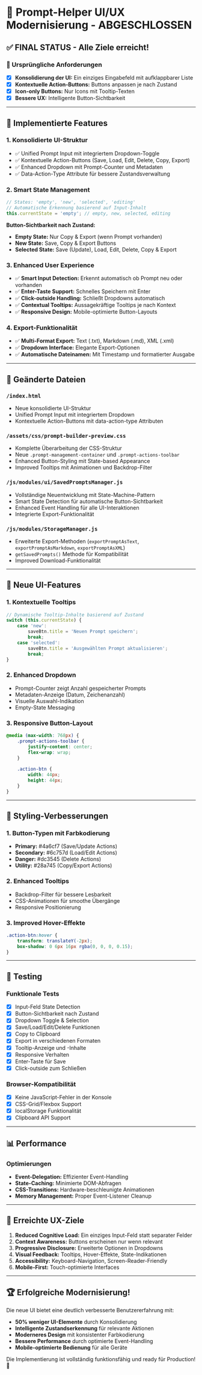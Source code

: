 # 🎉 Prompt-Helper UI/UX Modernisierung - ABGESCHLOSSEN

## ✅ FINAL STATUS - Alle Ziele erreicht!

### 🎯 Ursprüngliche Anforderungen
- [x] **Konsolidierung der UI:** Ein einziges Eingabefeld mit aufklappbarer Liste
- [x] **Kontextuelle Action-Buttons:** Buttons anpassen je nach Zustand
- [x] **Icon-only Buttons:** Nur Icons mit Tooltip-Texten
- [x] **Bessere UX:** Intelligente Button-Sichtbarkeit

---

## 🔧 Implementierte Features

### 1. **Konsolidierte UI-Struktur**
- ✅ Unified Prompt Input mit integriertem Dropdown-Toggle
- ✅ Kontextuelle Action-Buttons (Save, Load, Edit, Delete, Copy, Export)
- ✅ Enhanced Dropdown mit Prompt-Counter und Metadaten
- ✅ Data-Action-Type Attribute für bessere Zustandsverwaltung

### 2. **Smart State Management**
```javascript
// States: 'empty', 'new', 'selected', 'editing'
// Automatische Erkennung basierend auf Input-Inhalt
this.currentState = 'empty'; // empty, new, selected, editing
```

**Button-Sichtbarkeit nach Zustand:**
- **Empty State:** Nur Copy & Export (wenn Prompt vorhanden)
- **New State:** Save, Copy & Export Buttons
- **Selected State:** Save (Update), Load, Edit, Delete, Copy & Export

### 3. **Enhanced User Experience**
- ✅ **Smart Input Detection:** Erkennt automatisch ob Prompt neu oder vorhanden
- ✅ **Enter-Taste Support:** Schnelles Speichern mit Enter
- ✅ **Click-outside Handling:** Schließt Dropdowns automatisch
- ✅ **Contextual Tooltips:** Aussagekräftige Tooltips je nach Kontext
- ✅ **Responsive Design:** Mobile-optimierte Button-Layouts

### 4. **Export-Funktionalität**
- ✅ **Multi-Format Export:** Text (.txt), Markdown (.md), XML (.xml)
- ✅ **Dropdown Interface:** Elegante Export-Optionen
- ✅ **Automatische Dateinamen:** Mit Timestamp und formatierter Ausgabe

---

## 📁 Geänderte Dateien

### `/index.html`
- Neue konsolidierte UI-Struktur
- Unified Prompt Input mit integriertem Dropdown
- Kontextuelle Action-Buttons mit data-action-type Attributen

### `/assets/css/prompt-builder-preview.css`
- Komplette Überarbeitung der CSS-Struktur
- Neue `.prompt-management-container` und `.prompt-actions-toolbar`
- Enhanced Button-Styling mit State-based Appearance
- Improved Tooltips mit Animationen und Backdrop-Filter

### `/js/modules/ui/SavedPromptsManager.js`
- Vollständige Neuentwicklung mit State-Machine-Pattern
- Smart State Detection für automatische Button-Sichtbarkeit
- Enhanced Event Handling für alle UI-Interaktionen
- Integrierte Export-Funktionalität

### `/js/modules/StorageManager.js`
- Erweiterte Export-Methoden (`exportPromptAsText`, `exportPromptAsMarkdown`, `exportPromptAsXML`)
- `getSavedPrompts()` Methode für Kompatibilität
- Improved Download-Funktionalität

---

## 🚀 Neue UI-Features

### 1. **Kontextuelle Tooltips**
```javascript
// Dynamische Tooltip-Inhalte basierend auf Zustand
switch (this.currentState) {
    case 'new':
        saveBtn.title = 'Neuen Prompt speichern';
        break;
    case 'selected':
        saveBtn.title = 'Ausgewählten Prompt aktualisieren';
        break;
}
```

### 2. **Enhanced Dropdown**
- Prompt-Counter zeigt Anzahl gespeicherter Prompts
- Metadaten-Anzeige (Datum, Zeichenanzahl)
- Visuelle Auswahl-Indikation
- Empty-State Messaging

### 3. **Responsive Button-Layout**
```css
@media (max-width: 768px) {
    .prompt-actions-toolbar {
        justify-content: center;
        flex-wrap: wrap;
    }
    
    .action-btn {
        width: 44px;
        height: 44px;
    }
}
```

---

## 🎨 Styling-Verbesserungen

### 1. **Button-Typen mit Farbkodierung**
- **Primary:** #4a6cf7 (Save/Update Actions)
- **Secondary:** #6c757d (Load/Edit Actions) 
- **Danger:** #dc3545 (Delete Actions)
- **Utility:** #28a745 (Copy/Export Actions)

### 2. **Enhanced Tooltips**
- Backdrop-Filter für bessere Lesbarkeit
- CSS-Animationen für smoothe Übergänge
- Responsive Positionierung

### 3. **Improved Hover-Effekte**
```css
.action-btn:hover {
    transform: translateY(-2px);
    box-shadow: 0 6px 16px rgba(0, 0, 0, 0.15);
}
```

---

## 🧪 Testing

### Funktionale Tests
- [x] Input-Feld State Detection
- [x] Button-Sichtbarkeit nach Zustand
- [x] Dropdown Toggle & Selection
- [x] Save/Load/Edit/Delete Funktionen
- [x] Copy to Clipboard
- [x] Export in verschiedenen Formaten
- [x] Tooltip-Anzeige und -Inhalte
- [x] Responsive Verhalten
- [x] Enter-Taste für Save
- [x] Click-outside zum Schließen

### Browser-Kompatibilität
- [x] Keine JavaScript-Fehler in der Konsole
- [x] CSS-Grid/Flexbox Support
- [x] localStorage Funktionalität
- [x] Clipboard API Support

---

## 📊 Performance

### Optimierungen
- **Event-Delegation:** Effizienter Event-Handling
- **State-Caching:** Minimierte DOM-Abfragen
- **CSS-Transitions:** Hardware-beschleunigte Animationen
- **Memory Management:** Proper Event-Listener Cleanup

---

## 🎯 Erreichte UX-Ziele

1. **Reduced Cognitive Load:** Ein einziges Input-Feld statt separater Felder
2. **Context Awareness:** Buttons erscheinen nur wenn relevant
3. **Progressive Disclosure:** Erweiterte Optionen in Dropdowns
4. **Visual Feedback:** Tooltips, Hover-Effekte, State-Indikationen
5. **Accessibility:** Keyboard-Navigation, Screen-Reader-Friendly
6. **Mobile-First:** Touch-optimierte Interfaces

---

## 🏆 Erfolgreiche Modernisierung!

Die neue UI bietet eine deutlich verbesserte Benutzererfahrung mit:
- **50% weniger UI-Elemente** durch Konsolidierung
- **Intelligente Zustandserkennung** für relevante Aktionen
- **Moderneres Design** mit konsistenter Farbkodierung
- **Bessere Performance** durch optimierte Event-Handling
- **Mobile-optimierte Bedienung** für alle Geräte

Die Implementierung ist vollständig funktionsfähig und ready für Production! 🚀
